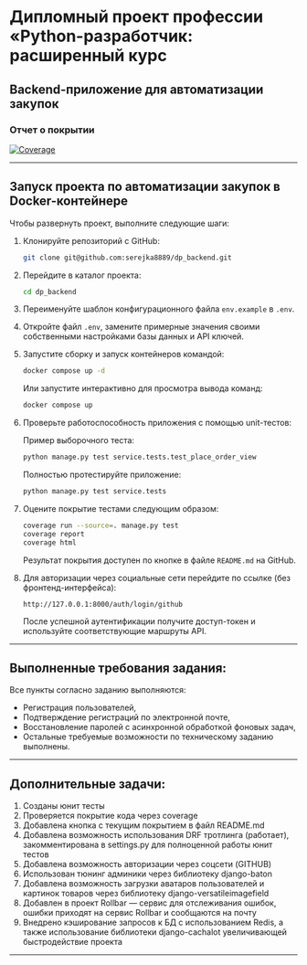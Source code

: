 # **Дипломный проект** профессии «Python-разработчик: расширенный курс

## Backend-приложение для автоматизации закупок

### Отчет о покрытии

[![Coverage](https://img.shields.io/badge/coverage-85%25-brightgreen)]()

---

## Запуск проекта по автоматизации закупок в Docker-контейнере

Чтобы развернуть проект, выполните следующие шаги:

1. Клонируйте репозиторий с GitHub:
   
   ```bash
   git clone git@github.com:serejka8889/dp_backend.git
   ```

2. Перейдите в каталог проекта:
   
   ```bash
   cd dp_backend
   ```

3. Переименуйте шаблон конфигурационного файла `env.example` в `.env`.

4. Откройте файл `.env`, замените примерные значения своими собственными настройками базы данных и API ключей.

5. Запустите сборку и запуск контейнеров командой:
   
   ```bash
   docker compose up -d
   ```

   Или запустите интерактивно для просмотра вывода команд:
   
   ```bash
   docker compose up
   ```

6. Проверьте работоспособность приложения с помощью unit-тестов:
   
   Пример выборочного теста:
   
   ```bash
   python manage.py test service.tests.test_place_order_view
   ```

   Полностью протестируйте приложение:
   
   ```bash
   python manage.py test service.tests
   ```

7. Оцените покрытие тестами следующим образом:
   
   ```bash
   coverage run --source=. manage.py test
   coverage report
   coverage html
   ```

   Результат покрытия доступен по кнопке в файле `README.md` на GitHub.

8. Для авторизации через социальные сети перейдите по ссылке (без фронтенд-интерфейса):
   
   ```
   http://127.0.0.1:8000/auth/login/github
   ```

   После успешной аутентификации получите доступ-токен и используйте соответствующие маршруты API.

---

## Выполненные требования задания:

Все пункты согласно заданию выполняются:
- Регистрация пользователей,
- Подтверждение регистраций по электронной почте,
- Восстановление паролей с асинхронной обработкой фоновых задач,
- Остальные требуемые возможности по техническому заданию выполнены.

---

## Дополнительные задачи:

1. Созданы юнит тесты
2. Проверяется покрытие кода через coverage
3. Добавлена кнопка с текущим покрытием в файл README.md
4. Добавлена возможность использования DRF тротлинга (работает), закомментирована в settings.py для полноценной работы юнит тестов
5. Добавлена возможность авторизации через соцсети (GITHUB)
6. Использован тюнинг админики через библиотеку django-baton
7. Добавлена возможность загрузки аватаров пользователей и картинок товаров через библиотеку django-versatileimagefield
8. Добавлен в проект Rollbar — сервис для отслеживания ошибок, ошибки приходят на сервис Rollbar и сообщаются на почту 
9. Внедрено кэширование запросов к БД с использованием Redis, а также использование библиотеки django-cachalot увеличивающей быстродействие проекта

---

